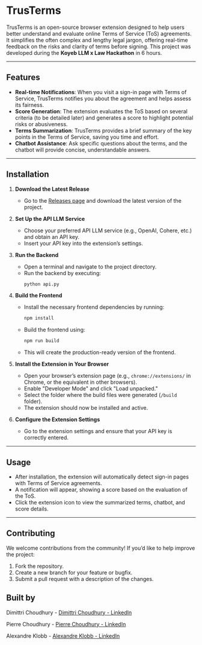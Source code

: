 # TrusTerms

TrusTerms is an open-source browser extension designed to help users better understand and evaluate online Terms of Service (ToS) agreements. It simplifies the often complex and lengthy legal jargon, offering real-time feedback on the risks and clarity of terms before signing. This project was developed during the **Koyeb LLM x Law Hackathon** in 6 hours.

---

## Features

- **Real-time Notifications**: When you visit a sign-in page with Terms of Service, TrusTerms notifies you about the agreement and helps assess its fairness.
- **Score Generation**: The extension evaluates the ToS based on several criteria (to be detailed later) and generates a score to highlight potential risks or abusiveness.
- **Terms Summarization**: TrusTerms provides a brief summary of the key points in the Terms of Service, saving you time and effort.
- **Chatbot Assistance**: Ask specific questions about the terms, and the chatbot will provide concise, understandable answers.
---

## Installation

1. **Download the Latest Release**
   - Go to the [Releases page](#) and download the latest version of the project.

2. **Set Up the API LLM Service**
   - Choose your preferred API LLM service (e.g., OpenAI, Cohere, etc.) and obtain an API key.
   - Insert your API key into the extension’s settings.

3. **Run the Backend**
   - Open a terminal and navigate to the project directory.
   - Run the backend by executing:
     ```bash
     python api.py
     ```

4. **Build the Frontend**
   - Install the necessary frontend dependencies by running:
     ```bash
     npm install
     ```
   - Build the frontend using:
     ```bash
     npm run build
     ```
   - This will create the production-ready version of the frontend.

5. **Install the Extension in Your Browser**
   - Open your browser’s extension page (e.g., `chrome://extensions/` in Chrome, or the equivalent in other browsers).
   - Enable "Developer Mode" and click "Load unpacked."
   - Select the folder where the build files were generated (`/build` folder).
   - The extension should now be installed and active.

6. **Configure the Extension Settings**
   - Go to the extension settings and ensure that your API key is correctly entered.

---

## Usage

- After installation, the extension will automatically detect sign-in pages with Terms of Service agreements.
- A notification will appear, showing a score based on the evaluation of the ToS.
- Click the extension icon to view the summarized terms, chatbot, and score details.

---

## Contributing

We welcome contributions from the community! If you’d like to help improve the project:

1. Fork the repository.
2. Create a new branch for your feature or bugfix.
3. Submit a pull request with a description of the changes.

## Built by

Dimittri Choudhury - [Dimittri Choudhury - LinkedIn](https://www.linkedin.com/in/dimittrichoudhury/)

Pierre Choudhury - [Pierre Choudhury - LinkedIn](https://www.linkedin.com/in/pierre-shourdjyo-choudhury-9b2540277/)

Alexandre Klobb - [Alexandre Klobb - LinkedIn](https://www.linkedin.com/in/alexandre-klobb-09bb40225/)
